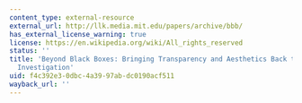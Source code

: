 ```yaml
---
content_type: external-resource
external_url: http://llk.media.mit.edu/papers/archive/bbb/
has_external_license_warning: true
license: https://en.wikipedia.org/wiki/All_rights_reserved
status: ''
title: 'Beyond Black Boxes: Bringing Transparency and Aesthetics Back to Scientific
  Investigation'
uid: f4c392e3-0dbc-4a39-97ab-dc0190acf511
wayback_url: ''
---
```

